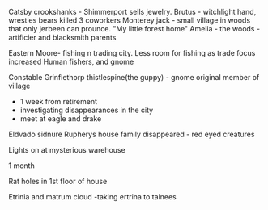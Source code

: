 Catsby crookshanks - Shimmerport sells jewelry. 
Brutus - witchlight hand, wrestles bears killed  3 coworkers
Monterey jack - small village in woods that only jerbeen can prounce. "My little forest home"
Amelia - the woods - artificier and blacksmith parents

Eastern Moore- fishing n trading city. Less room for fishing as trade focus increased 
Human fishers, and gnome 

Constable Grinflethorp thistlespine(the guppy) - gnome original member of village
- 1 week from retirement
- investigating disappearances in the city
- meet at eagle and drake 

Eldvado sidnure 
Rupherys house family disappeared  - red eyed creatures

Lights on at mysterious warehouse

1 month

Rat holes in 1st floor of house 

Etrinia and matrum cloud 
-taking ertrina to talnees

